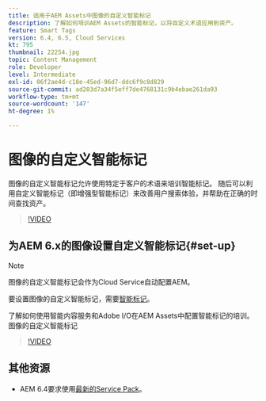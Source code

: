 ```yaml
---
title: 适用于AEM Assets中图像的自定义智能标记
description: 了解如何培训AEM Assets的智能标记，以将自定义术语应用到资产。
feature: Smart Tags
version: 6.4, 6.5, Cloud Services
kt: 795
thumbnail: 22254.jpg
topic: Content Management
role: Developer
level: Intermediate
exl-id: 06f2ae4d-c18e-45ed-96d7-ddc6f9c8d829
source-git-commit: ad203d7a34f5eff7de4768131c9b4ebae261da93
workflow-type: tm+mt
source-wordcount: '147'
ht-degree: 1%

---
```


# 图像的自定义智能标记

图像的自定义智能标记允许使用特定于客户的术语来培训智能标记。
随后可以利用自定义智能标记（即增强型智能标记）来改善用户搜索体验，并帮助在正确的时间查找资产。

>[!VIDEO](https://video.tv.adobe.com/v/22254/?quality=12&learn=on)

## 为AEM 6.x的图像设置自定义智能标记{#set-up}

>[!NOTE]
> 图像的自定义智能标记会作为Cloud Service自动配置AEM。

要设置图像的自定义智能标记，需要[智能标记](./image-smart-tags.md#set-up)。

了解如何使用智能内容服务和Adobe I/O在AEM Assets中配置智能标记的培训。图像的自定义智能标记

>[!VIDEO](https://video.tv.adobe.com/v/23405/?quality=12&learn=on)

## 其他资源

* AEM 6.4要求使用[最新的Service Pack](https://experienceleague.adobe.com/docs/experience-manager-release-information/aem-release-updates/aem-releases-updates.html#aem-64)。

